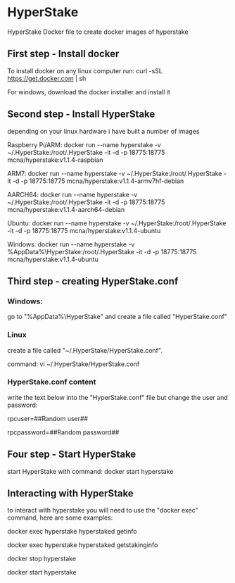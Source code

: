 # HyperStake
HyperStake Docker file to create docker images of hyperstake



## First step - Install docker

To install docker on any linux computer run: curl -sSL https://get.docker.com | sh

For windows, download the docker installer and install it


## Second step - Install HyperStake

depending on your linux hardware i have built a number of images

Raspberry Pi/ARM: docker run --name hyperstake -v ~/.HyperStake:/root/.HyperStake  -it -d -p 18775:18775 mcna/hyperstake:v1.1.4-raspbian

ARM7: docker run --name hyperstake -v ~/.HyperStake:/root/.HyperStake  -it -d -p 18775:18775 mcna/hyperstake:v1.1.4-armv7hf-debian

AARCH64: docker run --name hyperstake -v ~/.HyperStake:/root/.HyperStake  -it -d -p 18775:18775 mcna/hyperstake:v1.1.4-aarch64-debian

Ubuntu: docker run --name hyperstake -v ~/.HyperStake:/root/.HyperStake  -it -d -p 18775:18775 mcna/hyperstake:v1.1.4-ubuntu

Windows: docker run --name hyperstake -v %AppData%\HyperStake:/root/.HyperStake  -it -d -p 18775:18775 mcna/hyperstake:v1.1.4-ubuntu


## Third step - creating HyperStake.conf
### Windows: 
go to "%AppData%\HyperStake" and create a file called "HyperStake.conf"

### Linux
create a file called "~/.HyperStake/HyperStake.conf".

command: vi ~/.HyperStake/HyperStake.conf

### HyperStake.conf content
write the text below into the "HyperStake.conf" file but change the user and password:

rpcuser=##Random user##

rpcpassword=##Random password##

## Four step - Start HyperStake
start HyperStake with command: docker start hyperstake

## Interacting with HyperStake
to interact with hyperstake you will need to use the "docker exec" command, here are some examples:

docker exec hyperstake hyperstaked getinfo

docker exec hyperstake hyperstaked getstakinginfo

docker stop hyperstake

docker start hyperstake
